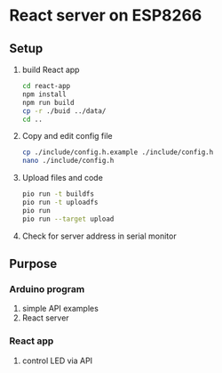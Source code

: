 # React server on ESP8266

## Setup
1. build React app 
    ```bash
    cd react-app
    npm install
    npm run build
    cp -r ./buid ../data/
    cd ..
    ```
2. Copy and edit config file
    ```bash
    cp ./include/config.h.example ./include/config.h
    nano ./include/config.h
    ```
3. Upload files and code 
    ```bash
    pio run -t buildfs
    pio run -t uploadfs 
    pio run
    pio run --target upload
    ```
4. Check for server address in serial monitor

## Purpose

### Arduino program
1. simple API examples
2. React server

### React app
1. control LED via API